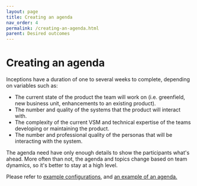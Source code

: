 ```yaml
---
layout: page
title: Creating an agenda
nav_order: 4
permalink: /creating-an-agenda.html
parent: Desired outcomes
---
```


# Creating an agenda

Inceptions have a duration of one to several weeks to complete, depending on variables such as:
- The current state of the product the team will work on (i.e. greenfield, new business unit, enhancements to an existing product).
- The number and quality of the systems that the product will interact with.
- The complexity of the current VSM and technical expertise of the teams developing or maintaining the product.
- The number and professional quality of the personas that will be interacting with the system.

The agenda need have only enough details to show the participants what's ahead. More often than not, the agenda and topics change based on team dynamics, so it's better to stay at a high level.

Please refer to [example configurations](/configurations), and [an example of an agenda.](example-agenda) 
